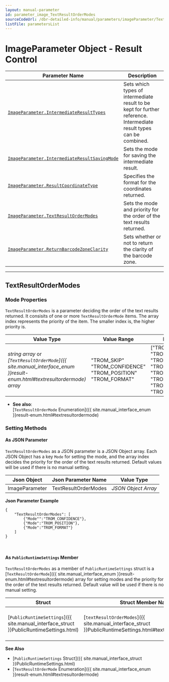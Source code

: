 ```yaml
---
layout: manual-parameter
id: parameter_image_TextResultOrderModes
sourceCodeUrl: /dbr-detailed-info/manual/parameters/imageParameter/TextResultOrderModes.md
listFile: parametersList
---
```


# ImageParameter Object - Result Control

 | Parameter Name | Description |
 | -------------- | ----------- | 
 | [`ImageParameter.IntermediateResultTypes`](result-control.md#intermediateresulttypes) | Sets which types of intermediate result to be kept for further reference. Intermediate result types can be combined. | 
 | [`ImageParameter.IntermediateResultSavingMode`](IntermediateResultSavingMode.md#intermediateresultsavingmode) | Sets the mode for saving the intermediate result. | 
 | [`ImageParameter.ResultCoordinateType`](result-control.md#resultcoordinatetype) | Specifies the format for the coordinates returned. | 
 | [`ImageParameter.TextResultOrderModes`](#textresultordermodes) | Sets the mode and priority for the order of the text results returned. | 
 | [`ImageParameter.ReturnBarcodeZoneClarity`](result-control.md#returnbarcodezoneclarity) | Sets whether or not to return the clarity of the barcode zone. |  

---

## TextResultOrderModes

### Mode Properties
`TextResultOrderModes` is a parameter deciding the order of the text results returned. It consisits of one or more `TextResultOrderMode` items. The array index represents the priority of the item. The smaller index is, the higher priority is.

| Value Type | Value Range | Default Value |
| ---------- | ----------- | ------------- |
| *string array* or *[`TextResultOrderMode`]({{ site.manual_interface_enum }}result-enum.html#textresultordermode) array* | "TROM_SKIP"<br>"TROM_CONFIDENCE"<br>"TROM_POSITION"<br>"TROM_FORMAT" | ["TROM_CONFIDENCE", "TROM_POSITION", "TROM_FORMAT", "TROM_SKIP", "TROM_SKIP", "TROM_SKIP", "TROM_SKIP", "TROM_SKIP"] |

- **See also**:   
    [`TextResultOrderMode` Enumeration]({{ site.manual_interface_enum }}result-enum.html#textresultordermode)
    
    
### Setting Methods

#### As JSON Parameter
`TextResultOrderModes` as a JSON parameter is a JSON Object array. Each JSON Object has a key `Mode` for setting the mode, and the array index decides the priority for the order of the text results returned. Default values will be used if there is no manual setting.


| Json Object |	Json Parameter Name | Value Type |
| ----------- | ------------------- | ---------- |
| ImageParameter | TextResultOrderModes | *JSON Object Array* | 

**Json Parameter Example**   
```
{
    "TextResultOrderModes": [
        {"Mode"":"TROM_CONFIDENCE"},
        {"Mode":"TROM_POSITION"},
        {"Mode":"TROM_FORMAT"}
    ]
}
```

&nbsp;


#### As `PublicRuntimeSettings` Member
`TextResultOrderModes` as a member of `PublicRuntimeSettings` struct is a [`TextResultOrderMode`]({{ site.manual_interface_enum }}result-enum.html#textresultordermode) array for setting modes and the priority for the order of the text results returned. Default value will be used if there is no manual setting.

| Struct |	Struct Member Name | Value Type |
| ------ | ------------------ | ---------- |
| [`PublicRuntimeSettings`]({{ site.manual_interface_struct }}PublicRuntimeSettings.html) | [`textResultOrderModes`]({{ site.manual_interface_struct }}PublicRuntimeSettings.html#textresultordermodes) | [`TextResultOrderMode`]({{ site.manual_interface_enum }}result-enum.html#textresultordermode)[8] |

**See Also**    
- [`PublicRuntimeSettings` Struct]({{ site.manual_interface_struct }}PublicRuntimeSettings.html)
- [`TextResultOrderMode` Enumeration]({{ site.manual_interface_enum }}result-enum.html#textresultordermode)

